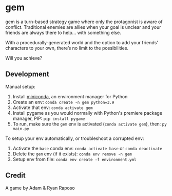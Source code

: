 # gem

gem is a turn-based strategy game where only the protagonist is aware of conflict. Traditional enemies are allies when your goal is unclear and your friends are always there to help... with something else.

With a procedurally-generated world and the option to add your friends’ characters to your own, there’s no limit to the possibilities.

Will you achieve?

## Development

Manual setup:

1. Install [miniconda](https://docs.conda.io/en/latest/miniconda.html), an environment manager for Python
2. Create an env: `conda create -n gem python=3.9`
3. Activate that env: `conda activate gem`
4. Install pygame as you would normally with Python's premiere package manager, PIP: `pip install pygame`
5. To run, make sure the `gem` env is activated (`conda activate gem`), then: `py main.py`

To setup your env automatically, or troubleshoot a corrupted env:

1. Activate the `base` conda env: `conda activate base` or `conda deactivate`
2. Delete the `gem` env (if it exists): `conda env remove -n gem`
2. Setup env from file: `conda env create -f environment.yml`

## Credit

A game by Adam & Ryan Raposo
